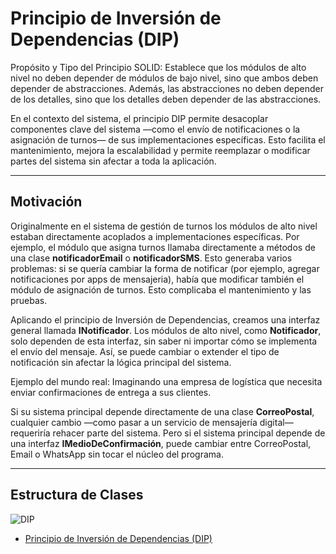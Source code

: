 # Principio de Inversión de Dependencias (DIP)
Propósito y Tipo del Principio SOLID: Establece que los módulos de alto nivel no deben depender de módulos de bajo nivel, sino que ambos deben depender de abstracciones. Además, las abstracciones no deben depender de los detalles, sino que los detalles deben depender de las abstracciones.

En el contexto del sistema, el principio DIP permite desacoplar componentes clave del sistema —como el envío de notificaciones o la asignación de turnos— de sus implementaciones específicas. Esto facilita el mantenimiento, mejora la escalabilidad y permite reemplazar o modificar partes del sistema sin afectar a toda la aplicación.

---

## Motivación
Originalmente en el sistema de gestión de turnos los módulos de alto nivel estaban directamente acoplados a implementaciones específicas. Por ejemplo, el módulo que asigna turnos llamaba directamente a métodos de una clase **notificadorEmail** o **notificadorSMS**. Esto generaba varios problemas: si se quería cambiar la forma de notificar (por ejemplo, agregar notificaciones por apps de mensajeria), había que modificar también el módulo de asignación de turnos. Esto complicaba el mantenimiento y las pruebas.

Aplicando el principio de Inversión de Dependencias, creamos una interfaz general llamada **INotificador**. Los módulos de alto nivel, como **Notificador**, solo dependen de esta interfaz, sin saber ni importar cómo se implementa el envío del mensaje. Así, se puede cambiar o extender el tipo de notificación sin afectar la lógica principal del sistema.

Ejemplo del mundo real: Imaginando una empresa de logística que necesita enviar confirmaciones de entrega a sus clientes.

Si su sistema principal depende directamente de una clase **CorreoPostal**, cualquier cambio —como pasar a un servicio de mensajería digital— requeriría rehacer parte del sistema. Pero si el sistema principal depende de una interfaz **IMedioDeConfirmación**, puede cambiar entre CorreoPostal, Email o WhatsApp sin tocar el núcleo del programa.

---

## Estructura de Clases
![DIP](https://github.com/user-attachments/assets/fdd198b0-51de-451b-a253-1c3f785f7cd5)
* [Principio de Inversión de Dependencias (DIP)](https://drive.google.com/file/d/1Fq2h0u69KMExmMZev9LNLkRadwxSAmml/view?usp=sharing)
